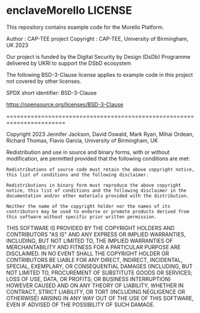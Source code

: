 # enclaveMorello LICENSE

This repository contains example code for the Morello Platform.

Author : CAP-TEE project Copyright : CAP-TEE, University of Birmingham, UK 2023

Our project is funded by the Digital Security by Design (DsDb) Programme delivered by UKRI to support the DSbD ecosystem

The following BSD-3-Clause license applies to example code in this project not covered by other licenses.

SPDX short identifier: BSD-3-Clause

https://opensource.org/licenses/BSD-3-Clause

=======================================================================

Copyright 2023 Jennifer Jackson, David Oswald, Mark Ryan, Mihai Ordean, Richard Thomas, Flavio Garcia, University of Birmingham, UK

Redistribution and use in source and binary forms, with or without modification, are permitted provided that the following conditions are met:

    Redistributions of source code must retain the above copyright notice, this list of conditions and the following disclaimer.

    Redistributions in binary form must reproduce the above copyright notice, this list of conditions and the following disclaimer in the documentation and/or other materials provided with the distribution.

    Neither the name of the copyright holder nor the names of its contributors may be used to endorse or promote products derived from this software without specific prior written permission.

THIS SOFTWARE IS PROVIDED BY THE COPYRIGHT HOLDERS AND CONTRIBUTORS "AS IS" AND ANY EXPRESS OR IMPLIED WARRANTIES, INCLUDING, BUT NOT LIMITED TO, THE IMPLIED WARRANTIES OF MERCHANTABILITY AND FITNESS FOR A PARTICULAR PURPOSE ARE DISCLAIMED. IN NO EVENT SHALL THE COPYRIGHT HOLDER OR CONTRIBUTORS BE LIABLE FOR ANY DIRECT, INDIRECT, INCIDENTAL, SPECIAL, EXEMPLARY, OR CONSEQUENTIAL DAMAGES (INCLUDING, BUT NOT LIMITED TO, PROCUREMENT OF SUBSTITUTE GOODS OR SERVICES; LOSS OF USE, DATA, OR PROFITS; OR BUSINESS INTERRUPTION) HOWEVER CAUSED AND ON ANY THEORY OF LIABILITY, WHETHER IN CONTRACT, STRICT LIABILITY, OR TORT (INCLUDING NEGLIGENCE OR OTHERWISE) ARISING IN ANY WAY OUT OF THE USE OF THIS SOFTWARE, EVEN IF ADVISED OF THE POSSIBILITY OF SUCH DAMAGE.
